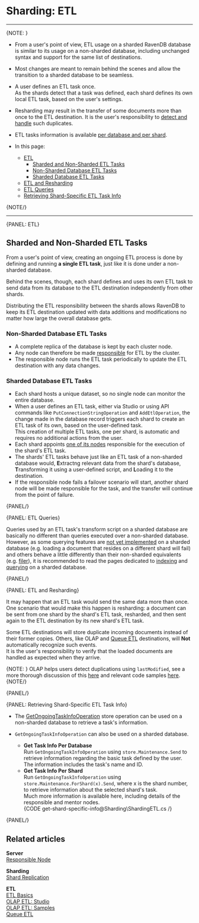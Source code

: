 ﻿# Sharding: ETL
---

{NOTE: }

* From a user's point of view, ETL usage on a sharded RavenDB database 
  is similar to its usage on a non-sharded database, including unchanged 
  syntax and support for the same list of destinations.  
* Most changes are meant to remain behind the scenes and allow the 
  transition to a sharded database to be seamless.  
* A user defines an ETL task once.  
  As the shards detect that a task was defined, each shard defines 
  its own local ETL task, based on the user's settings.  
* Resharding may result in the transfer of some documents more than 
  once to the ETL destination. It is the user's responsibility to 
  [detect and handle](../sharding/etl#etl-and-resharding) such duplicates.  
* ETL tasks information is available [per database and per shard](../sharding/etl#retrieving-shard-specific-etl-task-info).  

* In this page:  
  * [ETL](../sharding/etl#etl)  
     * [Sharded and Non-Sharded ETL Tasks](../sharding/etl#sharded-and-non-sharded-etl-tasks)  
     * [Non-Sharded Database ETL Tasks](../sharding/etl#non-sharded-database-etl-tasks)  
     * [Sharded Database ETL Tasks](../sharding/etl#sharded-database-etl-tasks)  
  * [ETL and Resharding](../sharding/etl#etl-and-resharding)  
  * [ETL Queries](../sharding/etl#etl-queries)  
  * [Retrieving Shard-Specific ETL Task Info](../sharding/etl#retrieving-shard-specific-etl-task-info)  

{NOTE/}

---

{PANEL: ETL}

## Sharded and Non-Sharded ETL Tasks

From a user's point of view, creating an ongoing ETL process is 
done by defining and running **a single ETL task**, just like it 
is done under a non-sharded database.  

Behind the scenes, though, each shard defines and uses its own 
ETL task to send data from its database to the ETL destination 
independently from other shards.  

Distributing the ETL responsibility between the shards allows 
RavenDB to keep its ETL destination updated with data additions 
and modifications no matter how large the overall database gets.  

### Non-Sharded Database ETL Tasks

* A complete replica of the database is kept by each cluster node.  
* Any node can therefore be made 
  [responsible](../server/clustering/distribution/highly-available-tasks#responsible-node) 
  for ETL by the cluster.  
* The responsible node runs the ETL task periodically to update 
  the ETL destination with any data changes.  
  
### Sharded Database ETL Tasks

* Each shard hosts a unique dataset, so no single node can 
  monitor the entire database.  
* When a user defines an ETL task, either via Studio or 
  using API commands like `PutConnectionStringOperation` 
  and `AddEtlOperation`, the change made in the database 
  record triggers each shard to create an ETL task of 
  its own, based on the user-defined task.  
  This creation of multiple ETL tasks, one per shard, is 
  automatic and requires no additional actions from the user.  
* Each shard appoints [one of its nodes](../sharding/overview#shard-replication) 
  responsible for the execution of the shard's ETL task.  
* The shards' ETL tasks behave just like an ETL task of 
  a non-sharded database would, **E**xtractng relevant 
  data from the shard's database, **T**ransforming it using 
  a user-defined script, and **L**oading it to the destination.  
* If the responsible node fails a failover scenario will start, 
  another shard node will be made responsible for the task, 
  and the transfer will continue from the point of failure.  

{PANEL/}

{PANEL: ETL Queries}

Queries used by an ETL task's transform script on a sharded 
database are basically no different than queries executed over 
a non-sharded database.  
However, as some querying features are 
[not yet implemented](../sharding/querying#unsupported-querying-features) 
on a sharded database (e.g. loading a document that resides 
on a different shard will fail) and others behave a little 
differently than their non-sharded equivalents (e.g. 
[filer](../sharding/querying#filtering-results-in-a-sharded-database)), 
it is recommended to read the pages dedicated to [indexing](../sharding/indexing) 
and [querying](../sharding/querying) on a sharded database.  

{PANEL/}

{PANEL: ETL and Resharding}

It may happen that an ETL task would send the same data more than once.  
One scenario that would make this happen is resharding: a document can 
be sent from one shard by the shard's ETL task, resharded, and then 
sent again to the ETL destination by its new shard's ETL task.  

Some ETL destinations will store duplicate incoming documents instead 
of their former copies. Others, like OLAP and [Queue ETL](../server/ongoing-tasks/etl/queue-etl/overview) 
destinations, will **Not** automatically recognize such events.  
It is the user's responsibility to verify that the loaded documents 
are handled as expected when they arrive.  

{NOTE: }
OLAP helps users detect duplications using `lastModified`, see a more 
thorough discussion of this [here](../studio/database/tasks/ongoing-tasks/olap-etl-task#transform-scripts) 
and relevant code samples [here](../server/ongoing-tasks/etl/olap#athena-examples).  
{NOTE/}

{PANEL/}

{PANEL: Retrieving Shard-Specific ETL Task Info}

* The [GetOngoingTaskInfoOperation](../server/ongoing-tasks/general-info#get-ongoing-task-info-operation) 
  store operation can be used on a non-sharded database to retrieve a task's information.  

* `GetOngoingTaskInfoOperation` can also be used on a sharded database.  
   * **Get Task Info Per Database**  
     Run `GetOngoingTaskInfoOperation` using `store.Maintenance.Send` 
     to retrieve information regarding the basic task defined by the user.  
     The information includes the task's name and ID.  
   * **Get Task Info Per Shard**  
     Run `GetOngoingTaskInfoOperation` using `store.Maintenance.ForShard(x).Send`, 
     where x is the shard number, to retrieve information about the selected 
     shard's task.  
     Much more information is available here, including details of the 
     responsible and mentor nodes.  
     {CODE get-shard-specific-info@Sharding\ShardingETL.cs /}  

{PANEL/}

## Related articles

**Server**  
[Responsible Node](../server/clustering/distribution/highly-available-tasks#responsible-node)  

**Sharding**  
[Shard Replication](../sharding/overview#shard-replication) 

**ETL**  
[ETL Basics](../server/ongoing-tasks/etl/basics)  
[OLAP ETL: Studio](../studio/database/tasks/ongoing-tasks/olap-etl-task#transform-scripts)  
[OLAP ETL: Samples](../server/ongoing-tasks/etl/olap#athena-examples)  
[Queue ETL](../server/ongoing-tasks/etl/queue-etl/overview)  
